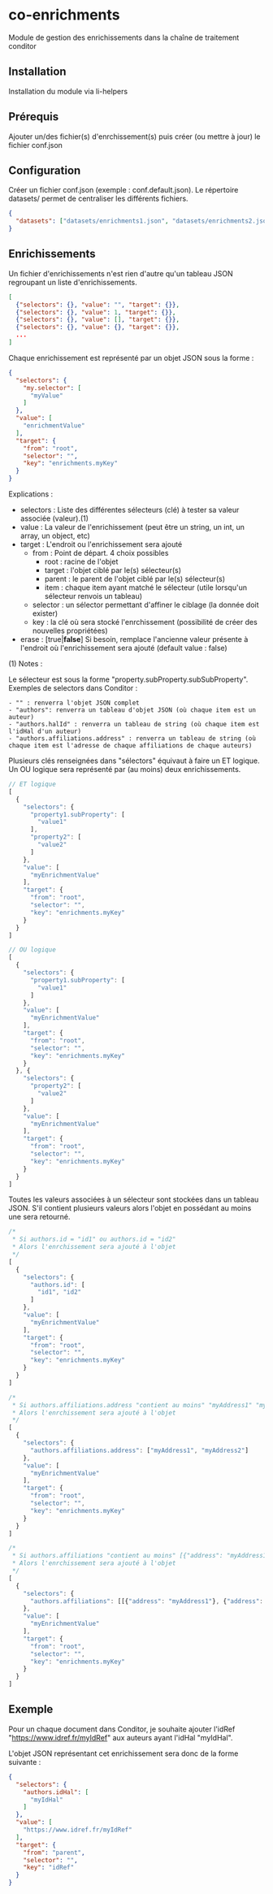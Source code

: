 # co-enrichments
Module de gestion des enrichissements dans la chaîne de traitement conditor

## Installation ##

Installation du module via li-helpers

## Prérequis ##

Ajouter un/des fichier(s) d'enrchissement(s) puis créer (ou mettre à jour) le fichier conf.json

## Configuration ##

Créer un fichier conf.json (exemple : conf.default.json).
Le répertoire datasets/ permet de centraliser les différents fichiers.

```json
{
  "datasets": ["datasets/enrichments1.json", "datasets/enrichments2.json"]
}
```

## Enrichissements ##

Un fichier d'enrichissements n'est rien d'autre qu'un tableau JSON regroupant un liste d'enrichissements.

```json
[
  {"selectors": {}, "value": "", "target": {}},
  {"selectors": {}, "value": 1, "target": {}},
  {"selectors": {}, "value": [], "target": {}},
  {"selectors": {}, "value": {}, "target": {}},
  ...
]
```

Chaque enrichissement est représenté par un objet JSON sous la forme : 

```json
{
  "selectors": {
    "my.selector": [
      "myValue"
    ]
  },
  "value": [
    "enrichmentValue"
  ],
  "target": {
    "from": "root",
    "selector": "",
    "key": "enrichments.myKey"
  }
}
```

Explications :

- selectors : Liste des différentes sélecteurs (clé) à tester sa valeur associée (valeur).(1) 
- value : La valeur de l'enrichissement (peut être un string, un int, un array, un object, etc)
- target : L'endroit ou l'enrichissement sera ajouté
    - from : Point de départ. 4 choix possibles
        - root : racine de l'objet
        - target : l'objet ciblé par le(s) sélecteur(s)
        - parent : le parent de l'objet ciblé par le(s) sélecteur(s)
        - item : chaque item ayant matché le sélecteur (utile lorsqu'un sélecteur renvois un tableau)
    - selector : un sélector permettant d'affiner le ciblage (la donnée doit exister)
    - key : la clé où sera stocké l'enrchissement (possibilité de créer des nouvelles propriétées)
- erase : [true|**false**] Si besoin, remplace l'ancienne valeur présente à l'endroit où l'enrichissement sera ajouté (default value : false)

(1) Notes :

Le sélecteur est sous la forme "property.subProperty.subSubProperty". Exemples de selectors dans Conditor :

    - "" : renverra l'objet JSON complet
    - "authors": renverra un tableau d'objet JSON (où chaque item est un auteur)
    - "authors.halId" : renverra un tableau de string (où chaque item est l'idHal d'un auteur)
    - "authors.affiliations.address" : renverra un tableau de string (où chaque item est l'adresse de chaque affiliations de chaque auteurs)

Plusieurs clés renseignées dans "sélectors" équivaut à faire un ET logique. Un OU logique sera représenté par (au moins) deux enrichissements.

```js
// ET logique
[
  {
    "selectors": {
      "property1.subProperty": [
        "value1"
      ],
      "property2": [
        "value2"
      ]
    },
    "value": [
      "myEnrichmentValue"
    ],
    "target": {
      "from": "root",
      "selector": "",
      "key": "enrichments.myKey"
    }
  }
]

// OU logique
[
  {
    "selectors": {
      "property1.subProperty": [
        "value1"
      ]
    },
    "value": [
      "myEnrichmentValue"
    ],
    "target": {
      "from": "root",
      "selector": "",
      "key": "enrichments.myKey"
    }
  }, {
    "selectors": {
      "property2": [
        "value2"
      ]
    },
    "value": [
      "myEnrichmentValue"
    ],
    "target": {
      "from": "root",
      "selector": "",
      "key": "enrichments.myKey"
    }
  }
]
```

Toutes les valeurs associées à un sélecteur sont stockées dans un tableau JSON. S'il contient plusieurs valeurs alors l'objet en possédant au moins une sera retourné. 

```js
/*
 * Si authors.id = "id1" ou authors.id = "id2"
 * Alors l'enrchissement sera ajouté à l'objet
 */
[
  {
    "selectors": {
      "authors.id": [
        "id1", "id2"
      ]
    },
    "value": [
      "myEnrichmentValue"
    ],
    "target": {
      "from": "root",
      "selector": "",
      "key": "enrichments.myKey"
    }
  }
]

/*
 * Si authors.affiliations.address "contient au moins" "myAddress1" "myAddress2"
 * Alors l'enrchissement sera ajouté à l'objet
 */
[
  {
    "selectors": {
      "authors.affiliations.address": ["myAddress1", "myAddress2"]
    },
    "value": [
      "myEnrichmentValue"
    ],
    "target": {
      "from": "root",
      "selector": "",
      "key": "enrichments.myKey"
    }
  }
]

/*
 * Si authors.affiliations "contient au moins" [{"address": "myAddress1"}] et [{"address": "myAddress2"}]
 * Alors l'enrchissement sera ajouté à l'objet
 */
[
  {
    "selectors": {
      "authors.affiliations": [[{"address": "myAddress1"}, {"address": "myAddress2"}]]
    },
    "value": [
      "myEnrichmentValue"
    ],
    "target": {
      "from": "root",
      "selector": "",
      "key": "enrichments.myKey"
    }
  }
]
```

## Exemple ##

Pour un chaque document dans Conditor, je souhaite ajouter l'idRef "https://www.idref.fr/myIdRef" aux auteurs ayant l'idHal "myIdHal".

L'objet JSON représentant cet enrichissement sera donc de la forme suivante :

```json
{
  "selectors": {
    "authors.idHal": [
      "myIdHal"
    ]
  },
  "value": [
    "https://www.idref.fr/myIdRef"
  ],
  "target": {
    "from": "parent",
    "selector": "",
    "key": "idRef"
  }
}
```
